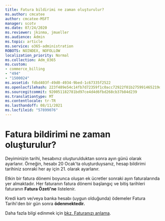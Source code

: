 ```yaml
---
title: Fatura bildirimi ne zaman oluşturulur?
ms.author: cmcatee
author: cmcatee-MSFT
manager: scotv
ms.date: 07/24/2020
ms.reviewer: jkinma, jmueller
ms.audience: Admin
ms.topic: article
ms.service: o365-administration
ROBOTS: NOINDEX, NOFOLLOW
localization_priority: Normal
ms.collection: Adm_O365
ms.custom:
- commerce_billing
- "494"
- "1500024"
ms.assetid: fdbd403f-49d0-4934-9bed-1c67335f2522
ms.openlocfilehash: 223f489e54c14fb7d72359f1c0acc72922f01b275991465219d52f592267d4ed
ms.sourcegitcommit: 920051182781bd97ce4d4d6fbd268cb37b84d239
ms.translationtype: MT
ms.contentlocale: tr-TR
ms.lasthandoff: 08/11/2021
ms.locfileid: "57899076"
---
```

# <a name="when-is-the-billing-statement-generated"></a>Fatura bildirimi ne zaman oluşturulur?

Deyiminizin tarihi, hesabınız oluşturulduktan sonra ayın günü olarak ayarlanır. Örneğin, hesabı 20 Ocak'ta oluşturduysanız, hesap bildirimi tarihiniz sonraki her ay için 21. olarak ayarlanır.

Etkin bir fatura dönemi boyunca oluşan ek ücretler sonraki ayın faturalarında yer almaktadır. Her faturanın fatura dönemi başlangıç ve bitiş tarihleri faturanın **Fatura Özeti'ne** listelenir.

Kredi kartı ve/veya banka hesabı (uygun olduğunda) ödemeler Fatura Tarihi'den bir gün sonra **ödenmektedir.**
  
Daha fazla bilgi edinmek için [bkz. Faturanızı anlama](https://docs.microsoft.com/microsoft-365/commerce/billing-and-payments/understand-your-invoice2).
